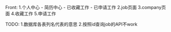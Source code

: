 Front:
1.个人中心
    - 简历中心
    - 已收藏工作
    - 已申请工作
2.job页面
3.company页面
4.收藏工作
5.申请工作

TODO:
1.数据库各表列名代表的意思
2.按照id查询job的API不work